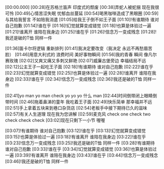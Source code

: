 [00:00.000]
[00:28]在苏格兰笛声 印度式的颓废
[00:38]弄蛇人被蛇捆 现在我很可怜
[00:49]心情苦涩失眠 忧郁血丝蔓延
[00:54]喝黑咖啡造成了黑眼圈
[00:59]与其给我誓言 不如陪我消遣
[01:05]给我王子倒不如王子面
[01:10]!有谁期待 谁对自己抱歉
[01:14]!谁在乎
[01:16]!幻觉就算变成错觉
[01:18]!也算是体验过一遍
[01:21]!谁离开 谁陪在我身边
[01:25]!谁在乎
[01:26]!信念万一变成残念
[01:28]!我还是破的T恤 同样一件

[01:36]笛卡尔将逻辑 重新排列
[01:41]我决定要改变（我决定 永远不再愁眉苦脸）
[01:46]用意大利式的 浪费时间 美好事物瞬间
[01:56]我的青春 瞬间 像凡尔赛玫瑰
[02:02]又爽又痛又多刺又鲜艳
[02:07]威廉古堡旁边 幸福结局不远
[02:12]公主王子一起吃王子面
[02:18]!有谁期待 谁对自己抱歉
[02:22]!谁在乎
[02:23]!幻觉就算变成错觉
[02:25]!也算是体验过一遍
[02:28]!谁离开 谁陪在我身边
[02:33]!谁在乎
[02:34]!信念万一变成残念
[02:36]!我还是破的T恤 同样一件

[02:41]yo man yo man check yo yo yo 什么 man
[02:44]时间倒带闭上眼睛倒带时间
[02:46]拖着鼻涕的童年 我吃着王子面
[02:49]快乐简单 那幸福并不远
[02:51]手上拿着五块来到巷口杂货店
[02:54]老板手中接下期待已久的滋味
[02:57]有关人生道理 现在我为您讲解
[02:59]麦克风 check one check two check check check
[03:02]现在只剩下一小节 喔喔

[03:07]!有谁期待 谁对自己抱歉
[03:12]!谁在乎
[03:13]!幻觉就算变成错觉
[03:15]!也算是体验过一遍
[03:18]!有谁离开 谁陪在我身边
[03:22]!谁在乎
[03:23]!信念万一变成残念
[03:25]!我还是破的T恤 同样一件
[03:28]!有谁期待 谁对自己抱歉
[03:33]!谁在乎
[03:34]!幻觉就算变成错觉
[03:36]!也算是体验过一遍
[03:39]!有谁离开 谁陪在我身边
[03:43]!谁在乎
[03:44]!信念万一变成残念
[03:46]!我还是破的T恤 同样一件